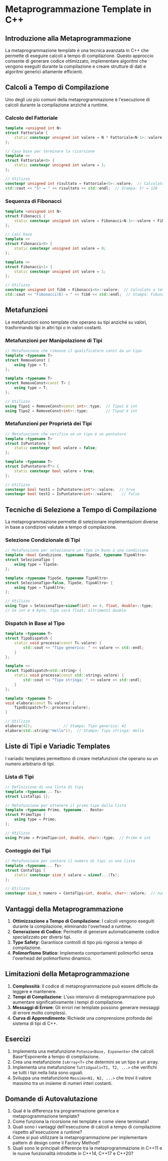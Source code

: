 # Metaprogrammazione Template in C++

## Introduzione alla Metaprogrammazione

La metaprogrammazione template è una tecnica avanzata in C++ che permette di eseguire calcoli a tempo di compilazione. Questo approccio consente di generare codice ottimizzato, implementare algoritmi che vengono eseguiti durante la compilazione e creare strutture di dati e algoritmi generici altamente efficienti.

## Calcoli a Tempo di Compilazione

Uno degli usi più comuni della metaprogrammazione è l'esecuzione di calcoli durante la compilazione anziché a runtime.

### Calcolo del Fattoriale

```cpp
template <unsigned int N>
struct Fattoriale {
    static constexpr unsigned int valore = N * Fattoriale<N-1>::valore;
};

// Caso base per terminare la ricorsione
template <>
struct Fattoriale<0> {
    static constexpr unsigned int valore = 1;
};

// Utilizzo
constexpr unsigned int risultato = Fattoriale<5>::valore;  // Calcolato a tempo di compilazione
std::cout << "5! = " << risultato << std::endl;  // Stampa: 5! = 120
```

### Sequenza di Fibonacci

```cpp
template <unsigned int N>
struct Fibonacci {
    static constexpr unsigned int valore = Fibonacci<N-1>::valore + Fibonacci<N-2>::valore;
};

// Casi base
template <>
struct Fibonacci<0> {
    static constexpr unsigned int valore = 0;
};

template <>
struct Fibonacci<1> {
    static constexpr unsigned int valore = 1;
};

// Utilizzo
constexpr unsigned int fib6 = Fibonacci<6>::valore;  // Calcolato a tempo di compilazione
std::cout << "Fibonacci(6) = " << fib6 << std::endl;  // Stampa: Fibonacci(6) = 8
```

## Metafunzioni

Le metafunzioni sono template che operano su tipi anziché su valori, trasformando tipi in altri tipi o in valori costanti.

### Metafunzioni per Manipolazione di Tipi

```cpp
// Metafunzione che rimuove il qualificatore const da un tipo
template <typename T>
struct RemoveConst {
    using type = T;
};

template <typename T>
struct RemoveConst<const T> {
    using type = T;
};

// Utilizzo
using Tipo1 = RemoveConst<const int>::type;  // Tipo1 è int
using Tipo2 = RemoveConst<int>::type;        // Tipo2 è int
```

### Metafunzioni per Proprietà dei Tipi

```cpp
// Metafunzione che verifica se un tipo è un puntatore
template <typename T>
struct IsPuntatore {
    static constexpr bool valore = false;
};

template <typename T>
struct IsPuntatore<T*> {
    static constexpr bool valore = true;
};

// Utilizzo
constexpr bool test1 = IsPuntatore<int*>::valore;  // true
constexpr bool test2 = IsPuntatore<int>::valore;    // false
```

## Tecniche di Selezione a Tempo di Compilazione

La metaprogrammazione permette di selezionare implementazioni diverse in base a condizioni valutate a tempo di compilazione.

### Selezione Condizionale di Tipi

```cpp
// Metafunzione per selezionare un tipo in base a una condizione
template <bool Condizione, typename TipoSe, typename TipoAltro>
struct SelezionaTipo {
    using type = TipoSe;
};

template <typename TipoSe, typename TipoAltro>
struct SelezionaTipo<false, TipoSe, TipoAltro> {
    using type = TipoAltro;
};

// Utilizzo
using Tipo = SelezionaTipo<sizeof(int) == 4, float, double>::type;
// Se int è 4 byte, Tipo sarà float, altrimenti double
```

### Dispatch in Base al Tipo

```cpp
template <typename T>
struct TipoDispatch {
    static void processa(const T& valore) {
        std::cout << "Tipo generico: " << valore << std::endl;
    }
};

template <>
struct TipoDispatch<std::string> {
    static void processa(const std::string& valore) {
        std::cout << "Tipo stringa: " << valore << std::endl;
    }
};

template <typename T>
void elabora(const T& valore) {
    TipoDispatch<T>::processa(valore);
}

// Utilizzo
elabora(42);              // Stampa: Tipo generico: 42
elabora(std::string("Hello"));  // Stampa: Tipo stringa: Hello
```

## Liste di Tipi e Variadic Templates

I variadic templates permettono di creare metafunzioni che operano su un numero arbitrario di tipi.

### Lista di Tipi

```cpp
// Definizione di una lista di tipi
template <typename... Ts>
struct ListaTipi {};

// Metafunzione per ottenere il primo tipo dalla lista
template <typename Primo, typename... Resto>
struct PrimoTipo {
    using type = Primo;
};

// Utilizzo
using Primo = PrimoTipo<int, double, char>::type;  // Primo è int
```

### Conteggio dei Tipi

```cpp
// Metafunzione per contare il numero di tipi in una lista
template <typename... Ts>
struct ContaTipi {
    static constexpr size_t valore = sizeof...(Ts);
};

// Utilizzo
constexpr size_t numero = ContaTipi<int, double, char>::valore;  // numero è 3
```

## Vantaggi della Metaprogrammazione

1. **Ottimizzazione a Tempo di Compilazione**: I calcoli vengono eseguiti durante la compilazione, eliminando l'overhead a runtime.
2. **Generazione di Codice**: Permette di generare automaticamente codice specializzato per diversi tipi.
3. **Type Safety**: Garantisce controlli di tipo più rigorosi a tempo di compilazione.
4. **Polimorfismo Statico**: Implementa comportamenti polimorfici senza l'overhead del polimorfismo dinamico.

## Limitazioni della Metaprogrammazione

1. **Complessità**: Il codice di metaprogrammazione può essere difficile da leggere e mantenere.
2. **Tempi di Compilazione**: L'uso intensivo di metaprogrammazione può aumentare significativamente i tempi di compilazione.
3. **Messaggi di Errore**: Gli errori nei template possono generare messaggi di errore molto complessi.
4. **Curva di Apprendimento**: Richiede una comprensione profonda del sistema di tipi di C++.

## Esercizi

1. Implementa una metafunzione `Potenza<Base, Esponente>` che calcoli Base^Esponente a tempo di compilazione.
2. Crea una metafunzione `IsArray<T>` che determini se un tipo è un array.
3. Implementa una metafunzione `TuttiUguali<T1, T2, ...>` che verifichi se tutti i tipi nella lista sono uguali.
4. Sviluppa una metafunzione `Massimo<N1, N2, ...>` che trovi il valore massimo tra un insieme di numeri interi costanti.

## Domande di Autovalutazione

1. Qual è la differenza tra programmazione generica e metaprogrammazione template?
2. Come funziona la ricorsione nei template e come viene terminata?
3. Quali sono i vantaggi dell'esecuzione di calcoli a tempo di compilazione rispetto all'esecuzione a runtime?
4. Come si può utilizzare la metaprogrammazione per implementare pattern di design come il Factory Method?
5. Quali sono le principali differenze tra la metaprogrammazione in C++11 e le nuove funzionalità introdotte in C++14, C++17 e C++20?